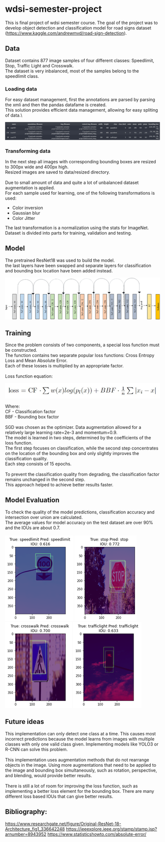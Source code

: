 # wdsi-semester-project

This is final project of wdsi semester course. The goal of the project was to develop object detection and classification model for road signs dataset (https://www.kaggle.com/andrewmvd/road-sign-detection).

## Data
Dataset contains 877 image samples of four different classes: Speedlimit, Stop, Traffic Light and Crosswalk.\
The dataset is very inbalanced, most of the samples belong to the speedlimit class.

### Loading data
For easy dataset management, first the annotations are parsed by parsing the xmli and then the pandas datafame is created.\
This solution provides efficient data management, allowing for easy spliting of data.\

<p align="center">
    <img src="docs/dataframe.jpg">
</p>

### Transforming data
In the next step all images with corresponding bounding boxes are resized to 300px wide and 400px high.\
Resized images are saved to data/resized directory.\
\
Due to small amount of data and quite a lot of unbalanced dataset augmentation is applied.\
For each sample used for learning, one of the following transformations is used:
- Color inversion
- Gaussian blur
- Color Jitter

The last transformation is a normalization using the stats for ImageNet.\
Dataset is divided into parts for training, validation and testing.

## Model
The pretrained ResNet18 was used to build the model.\
the last layers have been swapped and separate layers for classification and bounding box location have been added instead.

<p align="center">
    <img src="docs/resnet_18_architecture.png">
</p>

## Training
Since the problem consists of two components, a special loss function must be constructed.\
The function contains two separate popular loss functions: Cross Entropy Loss and Mean Absolute Error.\
Each of these losses is multiplied by an appropriate factor.\
\
Loss function equation:
<p align="center">
    <img src="docs/loss_function.jpg">
</p>

Where:\
CF - Classification factor\
BBF - Bounding box factor\
\
SGD was chosen as the optimizer. Data augmentation allowed for a relatively large learning rate=2e-3 and momentum=0.9.\
The model is learned in two steps, determined by the coefficients of the loss function.\
The first step focuses on classification, while the second step concentrates on the location of the bounding box and only slightly improves the classification quality.\
Each step consists of 15 epochs.\
\
To prevent the classification quality from degrading, the classification factor remains unchanged in the second step.\
This approach helped to achieve better results faster.

## Model Evaluation
To check the quality of the model predictions, classification accuracy and intersection over union are calculated.\
The average values for model accuracy on the test dataset are over 90% and the IOUs are about 0.7.\
\
![example0](docs/speedlimit_0.png)
![example1](docs/stop_0.png)
![example2](docs/crosswalk_0.png)
![example3](docs/trafficlight_0.png)

## Future ideas
This implementation can only detect one class at a time. This causes most incorrect predictions because the model learns from images with multiple classes with only one valid class given. Implementing models like YOLO3 or R-CNN can solve this problem.\
\
This implementation uses augmentation methods that do not rearrange objects in the image. Using more augmentations that need to be applied to the image and bounding box simultaneously, such as rotation, perspective, and blending, would provide better results.\
\
There is still a lot of room for improving the loss function, such as implementing a better loss element for the bounding box. There are many different loss based IOUs that can give better results.

## Bibliography:
https://www.researchgate.net/figure/Original-ResNet-18-Architecture_fig1_336642248
https://ieeexplore.ieee.org/stamp/stamp.jsp?arnumber=8943952
https://www.statisticshowto.com/absolute-error/
